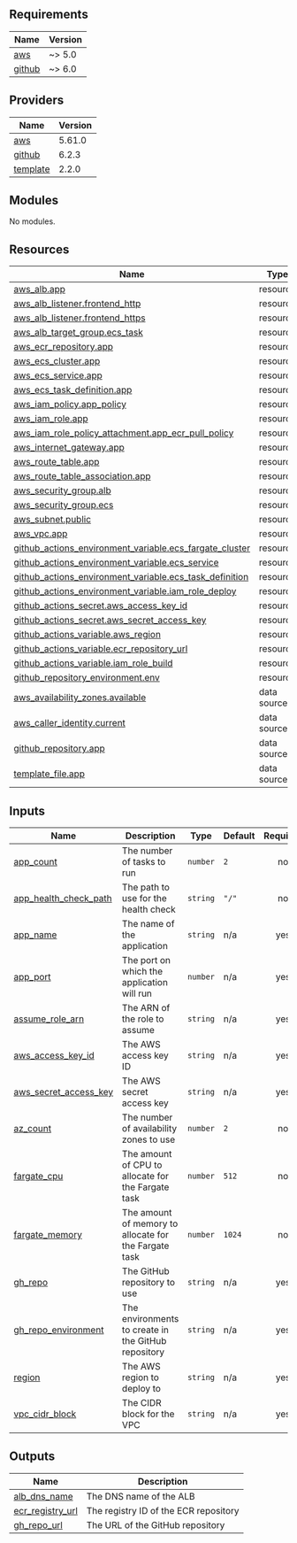 ## Requirements

| Name | Version |
|------|---------|
| <a name="requirement_aws"></a> [aws](#requirement\_aws) | ~> 5.0 |
| <a name="requirement_github"></a> [github](#requirement\_github) | ~> 6.0 |

## Providers

| Name | Version |
|------|---------|
| <a name="provider_aws"></a> [aws](#provider\_aws) | 5.61.0 |
| <a name="provider_github"></a> [github](#provider\_github) | 6.2.3 |
| <a name="provider_template"></a> [template](#provider\_template) | 2.2.0 |

## Modules

No modules.

## Resources

| Name | Type |
|------|------|
| [aws_alb.app](https://registry.terraform.io/providers/hashicorp/aws/latest/docs/resources/alb) | resource |
| [aws_alb_listener.frontend_http](https://registry.terraform.io/providers/hashicorp/aws/latest/docs/resources/alb_listener) | resource |
| [aws_alb_listener.frontend_https](https://registry.terraform.io/providers/hashicorp/aws/latest/docs/resources/alb_listener) | resource |
| [aws_alb_target_group.ecs_task](https://registry.terraform.io/providers/hashicorp/aws/latest/docs/resources/alb_target_group) | resource |
| [aws_ecr_repository.app](https://registry.terraform.io/providers/hashicorp/aws/latest/docs/resources/ecr_repository) | resource |
| [aws_ecs_cluster.app](https://registry.terraform.io/providers/hashicorp/aws/latest/docs/resources/ecs_cluster) | resource |
| [aws_ecs_service.app](https://registry.terraform.io/providers/hashicorp/aws/latest/docs/resources/ecs_service) | resource |
| [aws_ecs_task_definition.app](https://registry.terraform.io/providers/hashicorp/aws/latest/docs/resources/ecs_task_definition) | resource |
| [aws_iam_policy.app_policy](https://registry.terraform.io/providers/hashicorp/aws/latest/docs/resources/iam_policy) | resource |
| [aws_iam_role.app](https://registry.terraform.io/providers/hashicorp/aws/latest/docs/resources/iam_role) | resource |
| [aws_iam_role_policy_attachment.app_ecr_pull_policy](https://registry.terraform.io/providers/hashicorp/aws/latest/docs/resources/iam_role_policy_attachment) | resource |
| [aws_internet_gateway.app](https://registry.terraform.io/providers/hashicorp/aws/latest/docs/resources/internet_gateway) | resource |
| [aws_route_table.app](https://registry.terraform.io/providers/hashicorp/aws/latest/docs/resources/route_table) | resource |
| [aws_route_table_association.app](https://registry.terraform.io/providers/hashicorp/aws/latest/docs/resources/route_table_association) | resource |
| [aws_security_group.alb](https://registry.terraform.io/providers/hashicorp/aws/latest/docs/resources/security_group) | resource |
| [aws_security_group.ecs](https://registry.terraform.io/providers/hashicorp/aws/latest/docs/resources/security_group) | resource |
| [aws_subnet.public](https://registry.terraform.io/providers/hashicorp/aws/latest/docs/resources/subnet) | resource |
| [aws_vpc.app](https://registry.terraform.io/providers/hashicorp/aws/latest/docs/resources/vpc) | resource |
| [github_actions_environment_variable.ecs_fargate_cluster](https://registry.terraform.io/providers/integrations/github/latest/docs/resources/actions_environment_variable) | resource |
| [github_actions_environment_variable.ecs_service](https://registry.terraform.io/providers/integrations/github/latest/docs/resources/actions_environment_variable) | resource |
| [github_actions_environment_variable.ecs_task_definition](https://registry.terraform.io/providers/integrations/github/latest/docs/resources/actions_environment_variable) | resource |
| [github_actions_environment_variable.iam_role_deploy](https://registry.terraform.io/providers/integrations/github/latest/docs/resources/actions_environment_variable) | resource |
| [github_actions_secret.aws_access_key_id](https://registry.terraform.io/providers/integrations/github/latest/docs/resources/actions_secret) | resource |
| [github_actions_secret.aws_secret_access_key](https://registry.terraform.io/providers/integrations/github/latest/docs/resources/actions_secret) | resource |
| [github_actions_variable.aws_region](https://registry.terraform.io/providers/integrations/github/latest/docs/resources/actions_variable) | resource |
| [github_actions_variable.ecr_repository_url](https://registry.terraform.io/providers/integrations/github/latest/docs/resources/actions_variable) | resource |
| [github_actions_variable.iam_role_build](https://registry.terraform.io/providers/integrations/github/latest/docs/resources/actions_variable) | resource |
| [github_repository_environment.env](https://registry.terraform.io/providers/integrations/github/latest/docs/resources/repository_environment) | resource |
| [aws_availability_zones.available](https://registry.terraform.io/providers/hashicorp/aws/latest/docs/data-sources/availability_zones) | data source |
| [aws_caller_identity.current](https://registry.terraform.io/providers/hashicorp/aws/latest/docs/data-sources/caller_identity) | data source |
| [github_repository.app](https://registry.terraform.io/providers/integrations/github/latest/docs/data-sources/repository) | data source |
| [template_file.app](https://registry.terraform.io/providers/hashicorp/template/latest/docs/data-sources/file) | data source |

## Inputs

| Name | Description | Type | Default | Required |
|------|-------------|------|---------|:--------:|
| <a name="input_app_count"></a> [app\_count](#input\_app\_count) | The number of tasks to run | `number` | `2` | no |
| <a name="input_app_health_check_path"></a> [app\_health\_check\_path](#input\_app\_health\_check\_path) | The path to use for the health check | `string` | `"/"` | no |
| <a name="input_app_name"></a> [app\_name](#input\_app\_name) | The name of the application | `string` | n/a | yes |
| <a name="input_app_port"></a> [app\_port](#input\_app\_port) | The port on which the application will run | `number` | n/a | yes |
| <a name="input_assume_role_arn"></a> [assume\_role\_arn](#input\_assume\_role\_arn) | The ARN of the role to assume | `string` | n/a | yes |
| <a name="input_aws_access_key_id"></a> [aws\_access\_key\_id](#input\_aws\_access\_key\_id) | The AWS access key ID | `string` | n/a | yes |
| <a name="input_aws_secret_access_key"></a> [aws\_secret\_access\_key](#input\_aws\_secret\_access\_key) | The AWS secret access key | `string` | n/a | yes |
| <a name="input_az_count"></a> [az\_count](#input\_az\_count) | The number of availability zones to use | `number` | `2` | no |
| <a name="input_fargate_cpu"></a> [fargate\_cpu](#input\_fargate\_cpu) | The amount of CPU to allocate for the Fargate task | `number` | `512` | no |
| <a name="input_fargate_memory"></a> [fargate\_memory](#input\_fargate\_memory) | The amount of memory to allocate for the Fargate task | `number` | `1024` | no |
| <a name="input_gh_repo"></a> [gh\_repo](#input\_gh\_repo) | The GitHub repository to use | `string` | n/a | yes |
| <a name="input_gh_repo_environment"></a> [gh\_repo\_environment](#input\_gh\_repo\_environment) | The environments to create in the GitHub repository | `string` | n/a | yes |
| <a name="input_region"></a> [region](#input\_region) | The AWS region to deploy to | `string` | n/a | yes |
| <a name="input_vpc_cidr_block"></a> [vpc\_cidr\_block](#input\_vpc\_cidr\_block) | The CIDR block for the VPC | `string` | n/a | yes |

## Outputs

| Name | Description |
|------|-------------|
| <a name="output_alb_dns_name"></a> [alb\_dns\_name](#output\_alb\_dns\_name) | The DNS name of the ALB |
| <a name="output_ecr_registry_url"></a> [ecr\_registry\_url](#output\_ecr\_registry\_url) | The registry ID of the ECR repository |
| <a name="output_gh_repo_url"></a> [gh\_repo\_url](#output\_gh\_repo\_url) | The URL of the GitHub repository |
